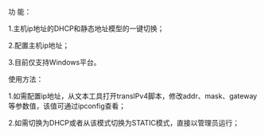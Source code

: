 功   能：

1.主机ip地址的DHCP和静态地址模型的一键切换；

2.配置主机ip地址；

3.目前仅支持Windows平台。

使用方法：

1.如需配置ip地址，从文本工具打开transIPv4脚本，修改addr、mask、gateway等参数值，该值可通过ipconfig查看；

2.如需切换为DHCP或者从该模式切换为STATIC模式，直接以管理员运行；